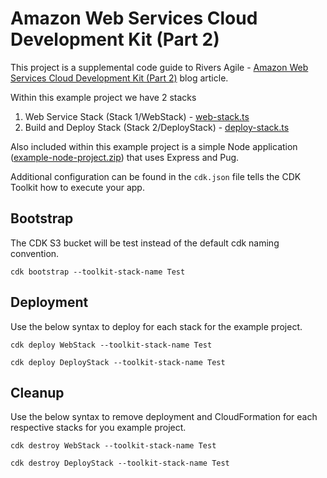 # Amazon Web Services Cloud Development Kit (Part 2)

This project is a supplemental code guide to Rivers Agile - 
[Amazon Web Services Cloud Development Kit (Part 2)](https://riversagile.com/aws-cdk-structure/) blog article.

Within this example project we have 2 stacks
1. Web Service Stack (Stack 1/WebStack) - [web-stack.ts](https://github.com/rivers-agile/aws-cdk-structure/blob/master/lib/web-stack.ts)
2. Build and Deploy Stack (Stack 2/DeployStack) - [deploy-stack.ts](https://github.com/rivers-agile/aws-cdk-structure/blob/master/lib/deploy-stack.ts)

Also included within this example project is a simple Node application ([example-node-project.zip](https://github.com/rivers-agile/aws-cdk-structure/blob/master/example-node-project.zip)) that uses Express and Pug.

Additional configuration can be found in the `cdk.json` file tells the CDK Toolkit how to execute your app.

## Bootstrap
The CDK S3 bucket will be test instead of the default cdk naming convention.

`cdk bootstrap --toolkit-stack-name Test`

## Deployment
Use the below syntax to deploy for each stack for the example project.

`cdk deploy WebStack --toolkit-stack-name Test`

`cdk deploy DeployStack --toolkit-stack-name Test`

## Cleanup
Use the below syntax to remove deployment and CloudFormation for each respective stacks for you example project.

`cdk destroy WebStack --toolkit-stack-name Test`

`cdk destroy DeployStack --toolkit-stack-name Test`
